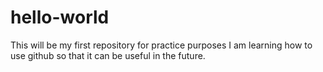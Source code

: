 # hello-world
This will be my first repository for practice purposes
I am learning how to use github so that it can be useful in the future.
